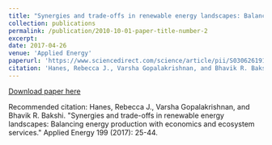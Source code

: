 ```yaml
---
title: "Synergies and trade-offs in renewable energy landscapes: Balancing energy production with economics and ecosystem services"
collection: publications
permalink: /publication/2010-10-01-paper-title-number-2
excerpt: 
date: 2017-04-26
venue: 'Applied Energy'
paperurl: 'https://www.sciencedirect.com/science/article/pii/S0306261917304786'
citation: 'Hanes, Rebecca J., Varsha Gopalakrishnan, and Bhavik R. Bakshi. "Synergies and trade-offs in renewable energy landscapes: Balancing energy production with economics and ecosystem services." Applied Energy 199 (2017): 25-44'
---
```


[Download paper here](http://academicpages.github.io/files/paper2.pdf)

Recommended citation: Hanes, Rebecca J., Varsha Gopalakrishnan, and Bhavik R. Bakshi. "Synergies and trade-offs in renewable energy landscapes: Balancing energy production with economics and ecosystem services." Applied Energy 199 (2017): 25-44.

<div class='altmetric-embed' data-badge-type='donut' data-doi="10.1016/j.apenergy.2017.04.081"></div>
<script type='text/javascript' src='https://d1bxh8uas1mnw7.cloudfront.net/assets/embed.js'></script>
